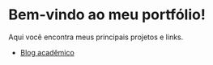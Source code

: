 
<h1>Bem-vindo ao meu portfólio!</h1>
<p>Aqui você encontra meus principais projetos e links.</p>
<ul>
  <li><a href="https://veronicarlima.github.io/veronicapages.github.io/">Blog acadêmico</a></li>
</ul>
